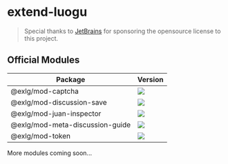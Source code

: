 # extend-luogu

> Special thanks to [JetBrains](https://www.jetbrains.com/?from=extend-luogu) for sponsoring the opensource license to this project.

## Official Modules

<!-- prettier-ignore -->
| Package                         | Version                                                                                                                                              |
|---------------------------------|------------------------------------------------------------------------------------------------------------------------------------------------------|
| @exlg/mod-captcha               | [![](https://img.shields.io/npm/v/@exlg/mod-captcha?style=flat-square)](https://www.npmjs.com/package/@exlg/mod-captcha)                             |
| @exlg/mod-discussion-save       | [![](https://img.shields.io/npm/v/@exlg/mod-discussion-save?style=flat-square)](https://www.npmjs.com/package/@exlg/mod-discussion-save)             |
| @exlg/mod-juan-inspector        | [![](https://img.shields.io/npm/v/@exlg/mod-juan-inspector?style=flat-square)](https://www.npmjs.com/package/@exlg/mod-juan-inspector)               |
| @exlg/mod-meta-discussion-guide | [![](https://img.shields.io/npm/v/@exlg/mod-meta-discussion-guide?style=flat-square)](https://www.npmjs.com/package/@exlg/mod-meta-discussion-guide) |
| @exlg/mod-token                 | [![](https://img.shields.io/npm/v/@exlg/mod-token?style=flat-square)](https://www.npmjs.com/package/@exlg/mod-token)                                 |

More modules coming soon...
